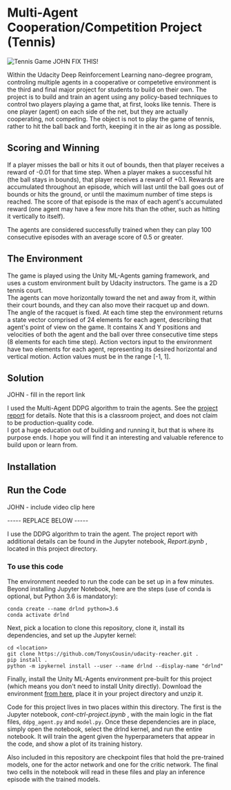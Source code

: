 # Multi-Agent Cooperation/Competition Project (Tennis)

![Tennis Game](Reacher-snapshot.png) JOHN FIX THIS!

Within the Udacity Deep Reinforcement Learning nano-degree program, controling multiple agents in a cooperative or
competetive environment is the third and final major
project for students to build on their own.  The project is to build and train an agent using any policy-based techniques
to control two players playing a game that, at first, looks like tennis.  There is one player (agent) on each side
of the net, but they are actually cooperating, not competing.  The object is not to play the game of tennis, rather to
hit the ball back and forth, keeping it in the air as long as possible.  

## Scoring and Winning

If a player misses the ball or hits it
out of bounds, then that player receives a reward of -0.01 for that time step.  When a player makes a successful hit
(the ball stays in bounds), that player receives a reward of +0.1.  Rewards are accumulated throughout an episode,
which will last until the ball goes out of bounds or hits the ground, or until the maximum number of time steps is 
reached.  The score of that episode is the max of each agent's accumulated reward (one agent may have a few more hits
than the other, such as hitting it vertically to itself).

The agents are considered successfully trained when they can play 100 consecutive episodes with an average score of 0.5 or greater.

## The Environment

The game is played using the Unity ML-Agents gaming framework, and uses a custom environment built by Udacity instructors.  The game is a 2D tennis court.  
The agents can move horizontally toward the net and away from it, within their court bounds, and they can also move their racquet up and down.  
The angle of the racquet is fixed.
At each time step the environment returns a state vector comprised of 24 elements for each agent, describing that agent's point of view on the game.  It contains X and Y positions and velocities of both the agent and the ball over three consecutive time steps (8 elements for each time step).
Action vectors input to the environment have two elements for each agent, representing its desired horizontal and vertical motion.
Action values must be in the range [-1, 1].

## Solution
JOHN - fill in the report link

I used the Multi-Agent DDPG algorithm to train the agents.  See the [project report](XXX) for details.
Note that this is a classroom project, and does not claim to be production-quality code.  
I got a huge education out of building and running it, but that is where its purpose ends.
I hope you will find it an interesting and valuable reference to build upon or learn from.

## Installation


## Run the Code
JOHN - include video clip here

----- REPLACE BELOW -----

I use the DDPG algorithm to train the agent.  The project report with additional details can be found in the Jupyter notebook, _Report.ipynb_ , located in this project directory.

### To use this code

The environment needed to run the code can be set up in a few minutes.  Beyond installing Jupyter Notebook, here are the steps
(use of conda is optional, but Python 3.6 is mandatory):
```
conda create --name drlnd python=3.6
conda activate drlnd
```

Next, pick a location to clone this repository, clone it, install its dependencies, and set up the Jupyter kernel:
```
cd <location>
git clone https://github.com/TonysCousin/udacity-reacher.git .
pip install .
python -m ipykernel install --user --name drlnd --display-name "drlnd"
```
 
Finally, install the Unity ML-Agents environment pre-built for this project (which means you don't need to install Unity directly).
Download the environment [from here](https://s3-us-west-1.amazonaws.com/udacity-drlnd/P2/Reacher/one_agent/Reacher_Linux.zip),
place it in your project directory and unzip it.

Code for this project lives in two places within this directory.  The first is the Jupyter notebook,
_cont-ctrl-project.ipynb_ , with the main logic in the flat files, `ddpg_agent.py` and `model.py`.
Once these dependencies are in place, simply open the notebook, select the drlnd kernel, and
run the entire notebook.  It will train the agent given the hyperparameters that appear in the code, and
show a plot of its training history.

Also included in this repository are checkpoint files that hold the pre-trained models, one for the actor network
and one for the critic network.  The final two cells in the notebook will read in these files and play an inference
episode with the trained models.


